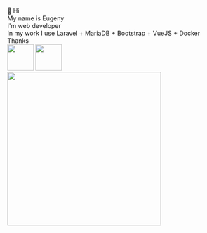 👋 Hi <br>
My name is Eugeny <br>
I'm web developer <br>
In my work I use Laravel + MariaDB + Bootstrap + VueJS + Docker <br>
Thanks <br>
<a href="https://toprogram.ru"><img src="https://cvbuilder.me/Files/Article_Thumbnail/291/why-I-need-resume.jpg" height="60"></a>
<a href="https://www.youtube.com/@toprogramru"><img src="https://1000logos.net/wp-content/uploads/2017/05/Color-YouTube-logo.jpg" height="60"></a><br>
<img src="https://media.giphy.com/media/7NoNw4pMNTvgc/giphy.gif" width="350">
<!---
imjonos/imjonos is a ✨ special ✨ repository because its `README.md` (this file) appears on your GitHub profile.
You can click the Preview link to take a look at your changes.
--->
